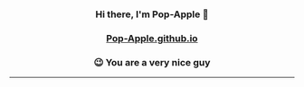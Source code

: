<!--

<p align="center">

  <img src="https://github.com/Pop-Apple/Pop-Apple/blob/master/assets/resource/Header.png" height="200px" width="800px">

</p>

-->

### **<p align="center">Hi there, I'm Pop-Apple 🍎</p>**


### <p align="center">[Pop-Apple.github.io](https://pop-apple.github.io/)</p>


### **<p align="center">😉 You are a very nice guy</p>**

---
